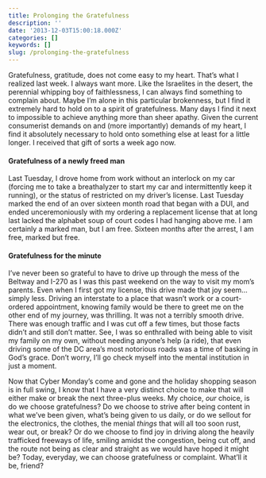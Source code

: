 ```yaml
---
title: Prolonging the Gratefulness
description: ''
date: '2013-12-03T15:00:18.000Z'
categories: []
keywords: []
slug: /prolonging-the-gratefulness
---
```


Gratefulness, gratitude, does not come easy to my heart. That’s what I realized last week. I always want more. Like the Israelites in the desert, the perennial whipping boy of faithlessness, I can always find something to complain about. Maybe I’m alone in this particular brokenness, but I find it extremely hard to hold on to a spirit of gratefulness. Many days I find it next to impossible to achieve anything more than sheer apathy. Given the current consumerist demands on and (more importantly) demands of my heart, I find it absolutely necessary to hold onto something else at least for a little longer. I received that gift of sorts a week ago now.

#### Gratefulness of a newly freed man

Last Tuesday, I drove home from work without an interlock on my car (forcing me to take a breathalyzer to start my car and intermittently keep it running), or the status of restricted on my driver’s license. Last Tuesday marked the end of an over sixteen month road that began with a DUI, and ended unceremoniously with my ordering a replacement license that at long last lacked the alphabet soup of court codes I had hanging above me. I am certainly a marked man, but I am free. Sixteen months after the arrest, I am free, marked but free.

#### Gratefulness for the minute

I’ve never been so grateful to have to drive up through the mess of the Beltway and I-270 as I was this past weekend on the way to visit my mom’s parents. Even when I first got my license, this drive made that joy seem…simply less. Driving an interstate to a place that wasn’t work or a court-ordered appointment, knowing family would be there to greet me on the other end of my journey, was thrilling. It was not a terribly smooth drive. There was enough traffic and I was cut off a few times, but those facts didn’t and still don’t matter. See, I was so enthralled with being able to visit my family on my own, without needing anyone’s help (a ride), that even driving some of the DC area’s most notorious roads was a time of basking in God’s grace. Don’t worry, I’ll go check myself into the mental institution in just a moment.

Now that Cyber Monday’s come and gone and the holiday shopping season is in full swing, I know that I have a very distinct choice to make that will either make or break the next three-plus weeks. My choice, _our_ choice, is do we choose gratefulness? Do we choose to strive after being content in what we’ve been given, what’s being given to us daily, or do we sellout for the electronics, the clothes, the menial _things_ that will all too soon rust, wear out, or break? Or do we choose to find joy in driving along the heavily trafficked freeways of life, smiling amidst the congestion, being cut off, and the route not being as clear and straight as we would have hoped it might be? Today, everyday, we can choose gratefulness or complaint. What’ll it be, friend?